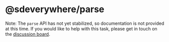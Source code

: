 # @sdeverywhere/parse

Note: The `parse` API has not yet stabilized, so documentation is not provided at this time.
If you would like to help with this task, please get in touch on the [discussion board](https://github.com/climateinteractive/SDEverywhere/discussions).
